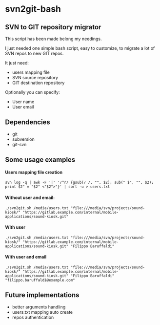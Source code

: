 # svn2git-bash

## SVN to GIT repository migrator

This script has been made belong my needings.

I just needed one simple bash script, easy to customize, to migrate a lot of SVN repos to new GIT repos.

It just need:

- users mapping file
- SVN source repository
- GIT destination repository

Optionally you can specify:

- User name
- User email

## Dependencies
- git
- subversion
- git-svn

## Some usage examples

#### Users mapping file creation
```
svn log -q | awk -F '|' '/^r/ {gsub(/ /, "", $2); sub(" $", "", $2); print $2" = "$2" <"$2">"}' | sort -u > users.txt
```

#### Without user and email:
```
./svn2git.sh /media/users.txt "file:///media/svn/projects/sound-kiosk/" "https://gitlab.example.com/internal/mobile-applications/sound-kiosk.git"
```



#### With user
```
./svn2git.sh /media/users.txt "file:///media/svn/projects/sound-kiosk/" "https://gitlab.example.com/internal/mobile-applications/sound-kiosk.git" "Filippo Baruffaldi"
```



#### With user and email
```
./svn2git.sh /media/users.txt "file:///media/svn/projects/sound-kiosk/" "https://gitlab.example.com/internal/mobile-applications/sound-kiosk.git" "Filippo Baruffaldi" "filippo.baruffaldi@example.com"
```


## Future implementations
- better arguments handling
- users.txt mapping auto create
- repos authentication
